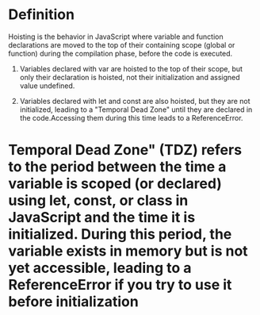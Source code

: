 # Definition
Hoisting is the behavior in JavaScript where variable and function declarations are moved to the top of their containing scope (global or function) during the compilation phase, before the code is executed.

1. Variables declared with var are hoisted to the top of their scope, but only their declaration is hoisted, not their initialization and assigned value undefined.

2. Variables declared with let and const are also hoisted, but they are not initialized, leading to a "Temporal Dead Zone" until they are declared in the code.Accessing them during this time leads to a ReferenceError.


# Temporal Dead Zone" (TDZ) refers to the period between the time a variable is scoped (or declared) using let, const, or class in JavaScript and the time it is initialized. During this period, the variable exists in memory but is not yet accessible, leading to a ReferenceError if you try to use it before initialization